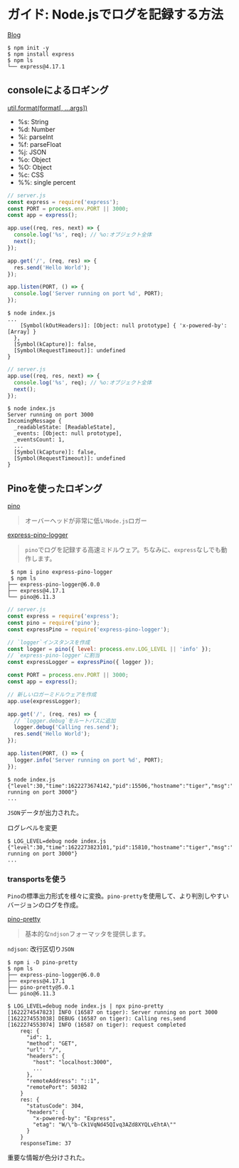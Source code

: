 # ガイド: Node.jsでログを記録する方法

[Blog](https://www.twilio.com/blog/a-guide-to-node-js-logging-jp)

```shell
$ npm init -y
$ npm install express
$ npm ls
└── express@4.17.1
```

## consoleによるロギング

[util.format(format[, ...args])](https://nodejs.org/dist/latest-v14.x/docs/api/util.html)


- %s: String
- %d: Number
- %i: parseInt
- %f: parseFloat
- %j: JSON
- %o: Object
- %O: Object
- %c: CSS
- %%: single percent

```js
// server.js
const express = require('express');
const PORT = process.env.PORT || 3000;
const app = express();

app.use((req, res, next) => {
  console.log('%s', req); // %o:オブジェクト全体
  next();
});

app.get('/', (req, res) => {
  res.send('Hello World');
});

app.listen(PORT, () => {
  console.log('Server running on port %d', PORT);
});
```

```shell
$ node index.js
...
    [Symbol(kOutHeaders)]: [Object: null prototype] { 'x-powered-by': [Array] }
  },
  [Symbol(kCapture)]: false,
  [Symbol(RequestTimeout)]: undefined
}
```

```js
// server.js
app.use((req, res, next) => {
  console.log('%s', req); // %o:オブジェクト全体
  next();
});
```

```shell
$ node index.js
Server running on port 3000
IncomingMessage {
  _readableState: [ReadableState],
  _events: [Object: null prototype],
  _eventsCount: 1,
  ...
  [Symbol(kCapture)]: false,
  [Symbol(RequestTimeout)]: undefined
}
```

## Pinoを使ったロギング

[pino](https://getpino.io/#/)

> オーバーヘッドが非常に低い`Node.js`ロガー

[express-pino-logger](https://github.com/pinojs/express-pino-logger#readme)

> `pino`でログを記録する高速ミドルウェア。ちなみに、`express`なしでも動作します。

```shell
 $ npm i pino express-pino-logger
 $ npm ls
├── express-pino-logger@6.0.0
├── express@4.17.1
└── pino@6.11.3
```

```js
// server.js
const express = require('express');
const pino = require('pino');
const expressPino = require('express-pino-logger');

// `logger`インスタンスを作成
const logger = pino({ level: process.env.LOG_LEVEL || 'info' });
// `express-pino-logger`に割当
const expressLogger = expressPino({ logger });

const PORT = process.env.PORT || 3000;
const app = express();

// 新しいロガーミドルウェアを作成
app.use(expressLogger);

app.get('/', (req, res) => {
  // `logger.debug`をルートパスに追加
  logger.debug('Calling res.send');
  res.send('Hello World');
});

app.listen(PORT, () => {
  logger.info('Server running on port %d', PORT);
});
```

```shell
$ node index.js
{"level":30,"time":1622273674142,"pid":15506,"hostname":"tiger","msg":"Server running on port 3000"}
...
```

`JSON`データが出力された。

ログレベルを変更

```shell
$ LOG_LEVEL=debug node index.js
{"level":30,"time":1622273823101,"pid":15810,"hostname":"tiger","msg":"Server running on port 3000"}
...
```

### transportsを使う

`Pino`の標準出力形式を様々に変換。`pino-pretty`を使用して、より判別しやすいバージョンのログを作成。

[pino-pretty](https://github.com/pinojs/pino-pretty#readme)

> 基本的な`ndjson`フォーマッタを提供します。

`ndjson`: 改行区切り`JSON`

```shell
$ npm i -D pino-pretty
$ npm ls
├── express-pino-logger@6.0.0
├── express@4.17.1
├── pino-pretty@5.0.1
└── pino@6.11.3
```

```shell
$ LOG_LEVEL=debug node index.js | npx pino-pretty
[1622274547823] INFO (16587 on tiger): Server running on port 3000
[1622274553038] DEBUG (16587 on tiger): Calling res.send
[1622274553074] INFO (16587 on tiger): request completed
    req: {
      "id": 1,
      "method": "GET",
      "url": "/",
      "headers": {
        "host": "localhost:3000",
        ...
      },
      "remoteAddress": "::1",
      "remotePort": 50382
    }
    res: {
      "statusCode": 304,
      "headers": {
        "x-powered-by": "Express",
        "etag": "W/\"b-Ck1VqNd45QIvq3AZd8XYQLvEhtA\""
      }
    }
    responseTime: 37
```

重要な情報が色分けされた。


